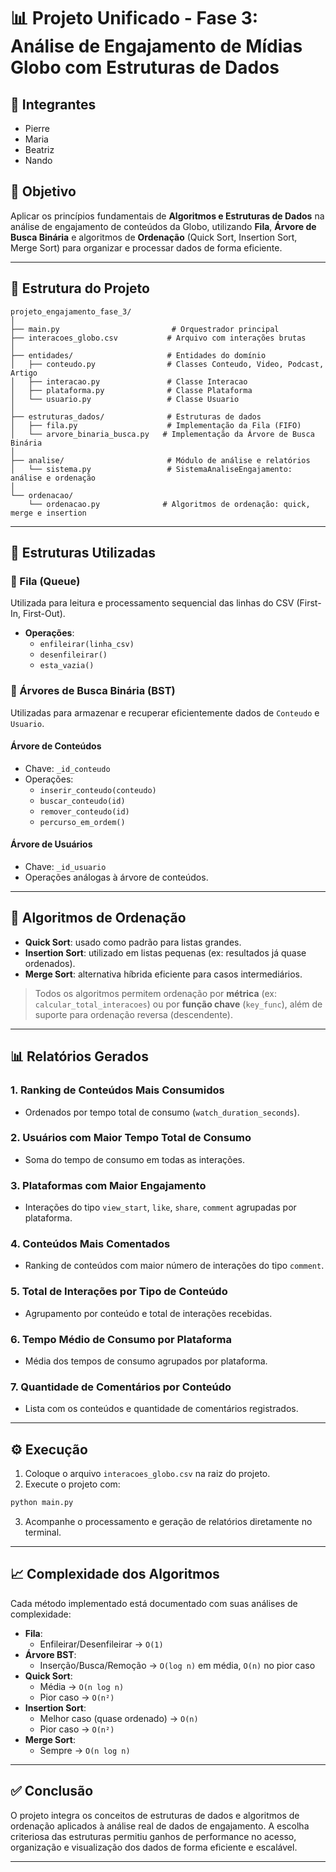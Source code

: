 
# 📊 Projeto Unificado - Fase 3: Análise de Engajamento de Mídias Globo com Estruturas de Dados

## 👥 Integrantes
- Pierre  
- Maria  
- Beatriz  
- Nando  

## 🎯 Objetivo
Aplicar os princípios fundamentais de **Algoritmos e Estruturas de Dados** na análise de engajamento de conteúdos da Globo, utilizando **Fila**, **Árvore de Busca Binária** e algoritmos de **Ordenação** (Quick Sort, Insertion Sort, Merge Sort) para organizar e processar dados de forma eficiente.

---

## 📁 Estrutura do Projeto

```
projeto_engajamento_fase_3/
│
├── main.py                         # Orquestrador principal
├── interacoes_globo.csv           # Arquivo com interações brutas
│
├── entidades/                     # Entidades do domínio
│   ├── conteudo.py                # Classes Conteudo, Video, Podcast, Artigo
│   ├── interacao.py               # Classe Interacao
│   ├── plataforma.py              # Classe Plataforma
│   └── usuario.py                 # Classe Usuario
│
├── estruturas_dados/              # Estruturas de dados
│   ├── fila.py                    # Implementação da Fila (FIFO)
│   └── arvore_binaria_busca.py   # Implementação da Árvore de Busca Binária
│
├── analise/                       # Módulo de análise e relatórios
│   └── sistema.py                 # SistemaAnaliseEngajamento: análise e ordenação
│
└── ordenacao/
    └── ordenacao.py              # Algoritmos de ordenação: quick, merge e insertion
```

---

## 🧠 Estruturas Utilizadas

### 🔁 Fila (Queue)
Utilizada para leitura e processamento sequencial das linhas do CSV (First-In, First-Out).

- **Operações**:
  - `enfileirar(linha_csv)`
  - `desenfileirar()`
  - `esta_vazia()`

### 🌳 Árvores de Busca Binária (BST)
Utilizadas para armazenar e recuperar eficientemente dados de `Conteudo` e `Usuario`.

#### Árvore de Conteúdos
- Chave: `_id_conteudo`
- Operações:
  - `inserir_conteudo(conteudo)`
  - `buscar_conteudo(id)`
  - `remover_conteudo(id)`
  - `percurso_em_ordem()`

#### Árvore de Usuários
- Chave: `_id_usuario`
- Operações análogas à árvore de conteúdos.

---

## 🧮 Algoritmos de Ordenação

- **Quick Sort**: usado como padrão para listas grandes.
- **Insertion Sort**: utilizado em listas pequenas (ex: resultados já quase ordenados).
- **Merge Sort**: alternativa híbrida eficiente para casos intermediários.

> Todos os algoritmos permitem ordenação por **métrica** (ex: `calcular_total_interacoes`) ou por **função chave** (`key_func`), além de suporte para ordenação reversa (descendente).

---

## 📊 Relatórios Gerados

### 1. **Ranking de Conteúdos Mais Consumidos**
- Ordenados por tempo total de consumo (`watch_duration_seconds`).

### 2. **Usuários com Maior Tempo Total de Consumo**
- Soma do tempo de consumo em todas as interações.

### 3. **Plataformas com Maior Engajamento**
- Interações do tipo `view_start`, `like`, `share`, `comment` agrupadas por plataforma.

### 4. **Conteúdos Mais Comentados**
- Ranking de conteúdos com maior número de interações do tipo `comment`.

### 5. **Total de Interações por Tipo de Conteúdo**
- Agrupamento por conteúdo e total de interações recebidas.

### 6. **Tempo Médio de Consumo por Plataforma**
- Média dos tempos de consumo agrupados por plataforma.

### 7. **Quantidade de Comentários por Conteúdo**
- Lista com os conteúdos e quantidade de comentários registrados.

---

## ⚙️ Execução

1. Coloque o arquivo `interacoes_globo.csv` na raiz do projeto.
2. Execute o projeto com:

```bash
python main.py
```

3. Acompanhe o processamento e geração de relatórios diretamente no terminal.

---

## 📈 Complexidade dos Algoritmos

Cada método implementado está documentado com suas análises de complexidade:

- **Fila**:  
  - Enfileirar/Desenfileirar → `O(1)`
- **Árvore BST**:  
  - Inserção/Busca/Remoção → `O(log n)` em média, `O(n)` no pior caso
- **Quick Sort**:  
  - Média → `O(n log n)`  
  - Pior caso → `O(n²)`
- **Insertion Sort**:  
  - Melhor caso (quase ordenado) → `O(n)`  
  - Pior caso → `O(n²)`
- **Merge Sort**:  
  - Sempre → `O(n log n)`

---

## ✅ Conclusão

O projeto integra os conceitos de estruturas de dados e algoritmos de ordenação aplicados à análise real de dados de engajamento. A escolha criteriosa das estruturas permitiu ganhos de performance no acesso, organização e visualização dos dados de forma eficiente e escalável.

---
